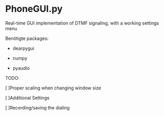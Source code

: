 # PhoneGUI.py
Real-time GUI implementation of DTMF signaling, with a working settings menu

Benötigte packages:

- dearpygui

- numpy

- pyaudio

TODO:

[ ]Proper scaling when changing window size

[ ]Additional Settings

[ ]Recording/saving the dialing 
